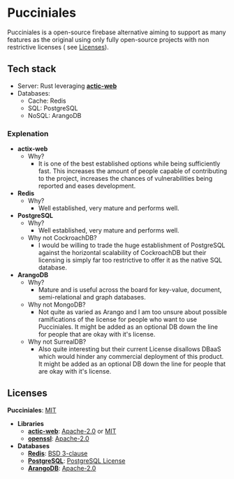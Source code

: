 # Pucciniales

Pucciniales is a open-source firebase alternative aiming to support as many features as the original using only fully open-source projects with non restrictive licenses ( see [Licenses](#licenses)).

## Tech stack

- Server: Rust leveraging **[actic-web](https://github.com/actix/actix-web)**
- Databases:
  - Cache: Redis
  - SQL: PostgreSQL
  - NoSQL: ArangoDB

### Explenation

- **actix-web**
  - Why?
    - It is one of the best established options while being sufficiently fast. This increases the amount of people capable of contributing to the project, increases the chances of vulnerabilities being reported and eases development.
- **Redis**
  - Why?
    - Well established, very mature and performs well.
- **PostgreSQL**
  - Why?
    - Well established, very mature and performs well.
  - Why not CockroachDB?
    - I would be willing to trade the huge establishment of PostgreSQL against the horizontal scalability of CockroachDB but their licensing is simply far too restrictive to offer it as the native SQL database.
- **ArangoDB**
  - Why?
    - Mature and is useful across the board for key-value, document, semi-relational and graph databases.
  - Why not MongoDB?
    - Not quite as varied as Arango and I am too unsure about possible ramifications of the license for people who want to use Pucciniales. It might be added as an optional DB down the line for people that are okay with it's license.
  - Why not SurrealDB?
    - Also quite interesting but their current License disallows DBaaS which would hinder any commercial deployment of this product. It might be added as an optional DB down the line for people that are okay with it's license.

## Licenses

**Pucciniales**: [MIT](https://tldrlegal.com/license/mit-license)

- **Libraries**
  - **[actic-web](https://crates.io/crates/actix-web)**: [Apache-2.0](https://tldrlegal.com/license/apache-license-2.0-(apache-2.0)) or [MIT](https://tldrlegal.com/license/mit-license)
  - **[openssl](https://crates.io/crates/openssl)**: [Apache-2.0](https://tldrlegal.com/license/apache-license-2.0-(apache-2.0))
- **Databases**
  - **[Redis](https://redis.io)**: [BSD 3-clause](https://tldrlegal.com/license/bsd-3-clause-license-(revised))
  - **[PostgreSQL](https://www.postgresql.org)**: [PostgreSQL License](https://tldrlegal.com/license/postgresql-license-(postgresql))
  - **[ArangoDB](https://www.arangodb.com)**: [Apache-2.0](https://tldrlegal.com/license/apache-license-2.0-(apache-2.0))
